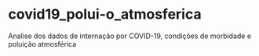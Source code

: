 # covid19_polui-o_atmosferica
Analise dos dados de internação por COVID-19, condições de morbidade e poluição atmosférica

